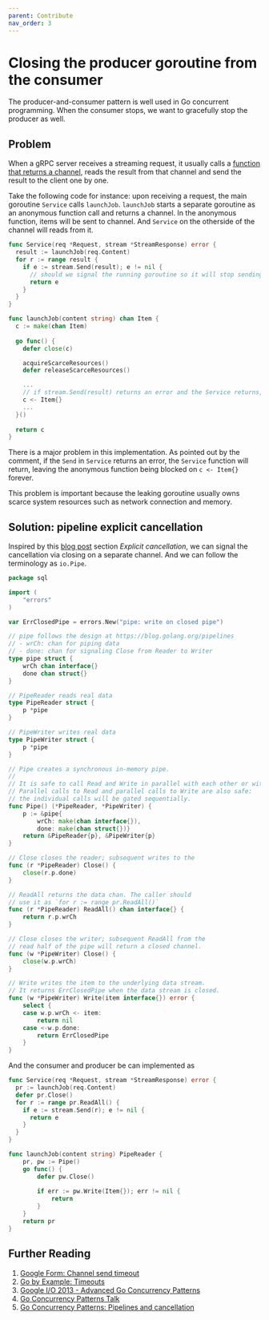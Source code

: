 ```yaml
---
parent: Contribute
nav_order: 3
---
```


# Closing the producer goroutine from the consumer

The producer-and-consumer pattern is well used in Go concurrent programming. When
the consumer stops, we want to gracefully stop the producer as well.

## Problem

When a gRPC server receives a streaming request,  it usually calls a
[function that returns a channel](https://talks.golang.org/2012/concurrency.slide#25),
reads the result from that channel and send the result to the client one by one.

Take the following code for instance: upon receiving a request, the main goroutine
`Service` calls `launchJob`. `launchJob` starts a separate goroutine as an anonymous
function call and returns a channel. In the anonymous function, items will be sent to
channel. And `Service` on the otherside of the channel will reads from it.

```go
func Service(req *Request, stream *StreamResponse) error {
  result := launchJob(req.Content)
  for r := range result {
    if e := stream.Send(result); e != nil {
      // should we signal the running goroutine so it will stop sending?
      return e
    }
  }
}

func launchJob(content string) chan Item {
  c := make(chan Item)
  
  go func() {
    defer close(c)

    acquireScarceResources()
    defer releaseScarceResources()

    ...
    // if stream.Send(result) returns an error and the Service returns, this will be blocked
    c <- Item{}
    ...
  }()
  
  return c
}
```

There is a major problem in this implementation. As pointed out by the comment,
if the `Send` in `Service` returns an error, the `Service` function will return,
leaving the anonymous function being blocked on `c <- Item{}` forever.

This problem is important because the leaking goroutine usually owns scarce system
resources such as network connection and memory.


## Solution: pipeline explicit cancellation

Inspired by this [blog post](https://blog.golang.org/pipelines) section
*Explicit cancellation*, we can signal the cancellation via closing on a separate
channel. And we can follow the terminology as `io.Pipe`.

```go
package sql

import (
	"errors"
)

var ErrClosedPipe = errors.New("pipe: write on closed pipe")

// pipe follows the design at https://blog.golang.org/pipelines
// - wrCh: chan for piping data
// - done: chan for signaling Close from Reader to Writer
type pipe struct {
	wrCh chan interface{}
	done chan struct{}
}

// PipeReader reads real data
type PipeReader struct {
	p *pipe
}

// PipeWriter writes real data
type PipeWriter struct {
	p *pipe
}

// Pipe creates a synchronous in-memory pipe.
//
// It is safe to call Read and Write in parallel with each other or with Close.
// Parallel calls to Read and parallel calls to Write are also safe:
// the individual calls will be gated sequentially.
func Pipe() (*PipeReader, *PipeWriter) {
	p := &pipe{
		wrCh: make(chan interface{}),
		done: make(chan struct{})}
	return &PipeReader{p}, &PipeWriter{p}
}

// Close closes the reader; subsequent writes to the
func (r *PipeReader) Close() {
	close(r.p.done)
}

// ReadAll returns the data chan. The caller should
// use it as `for r := range pr.ReadAll()`
func (r *PipeReader) ReadAll() chan interface{} {
	return r.p.wrCh
}

// Close closes the writer; subsequent ReadAll from the
// read half of the pipe will return a closed channel.
func (w *PipeWriter) Close() {
	close(w.p.wrCh)
}

// Write writes the item to the underlying data stream.
// It returns ErrClosedPipe when the data stream is closed.
func (w *PipeWriter) Write(item interface{}) error {
	select {
	case w.p.wrCh <- item:
		return nil
	case <-w.p.done:
		return ErrClosedPipe
	}
}
```

And the consumer and producer be can implemented as

```go
func Service(req *Request, stream *StreamResponse) error {
  pr := launchJob(req.Content)
  defer pr.Close()
  for r := range pr.ReadAll() {
    if e := stream.Send(r); e != nil {
      return e
    }
  }
}

func launchJob(content string) PipeReader {
	pr, pw := Pipe()
	go func() {
		defer pw.Close()
		
		if err := pw.Write(Item{}); err != nil {
			return
		}
	}
	return pr
}
```

## Further Reading

1. [Google Form: Channel send timeout](https://groups.google.com/forum/#!topic/golang-nuts/Oth9CmJPoqo)
2. [Go by Example: Timeouts](https://gobyexample.com/timeouts)
3. [Google I/O 2013 - Advanced Go Concurrency Patterns](https://www.youtube.com/watch?v=QDDwwePbDtw&t=111s)
4. [Go Concurrency Patterns Talk](https://talks.golang.org/2012/concurrency.slide)
5. [Go Concurrency Patterns: Pipelines and cancellation](https://blog.golang.org/pipelines)
